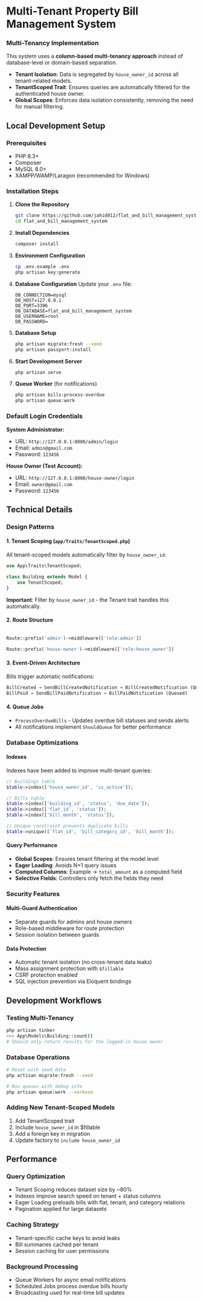 # Multi-Tenant Property Bill Management System


### Multi-Tenancy Implementation
This system uses a **column-based multi-tenancy approach** instead of database-level or domain-based separation.

- **Tenant Isolation**: Data is segregated by `house_owner_id` across all tenant-related models.  
- **TenantScoped Trait**: Ensures queries are automatically filtered for the authenticated house owner.  
- **Global Scopes**: Enforces data isolation consistently, removing the need for manual filtering.


## Local Development Setup

### Prerequisites
- PHP 8.3+
- Composer
- MySQL 8.0+
- XAMPP/WAMP/Laragon (recommended for Windows)

### Installation Steps

1. **Clone the Repository**
   ```bash
   git clone https://github.com/jahid012/flat_and_bill_management_system.git
   cd flat_and_bill_management_system
   ```

2. **Install Dependencies**
   ```bash
   composer install
   ```

3. **Environment Configuration**
   ```bash
   cp .env.example .env
   php artisan key:generate
   ```

4. **Database Configuration**
   Update your `.env` file:
   ```env
   DB_CONNECTION=mysql
   DB_HOST=127.0.0.1
   DB_PORT=3306
   DB_DATABASE=flat_and_bill_management_system
   DB_USERNAME=root
   DB_PASSWORD=
   ```

5. **Database Setup**
   ```bash
   php artisan migrate:fresh --seed
   php artisan passport:install
   ```

6. **Start Development Server**
   ```bash
   php artisan serve
   ```

7. **Queue Worker** (for notifications)
   ```bash
   php artisan bills:process-overdue
   php artisan queue:work
   ```

### Default Login Credentials

**System Administrator:**
- URL: `http://127.0.0.1:8000/admin/login`
- Email: `admin@gmail.com`
- Password: `123456`

**House Owner (Test Account):**
- URL: `http://127.0.0.1:8000/house-owner/login`
- Email: `owner@gmail.com`
- Password: `123456`

## Technical Details

### Design Patterns

#### 1. Tenant Scoping (`app/Traits/TenantScoped.php`)
All tenant-scoped models automatically filter by `house_owner_id`:
```php
use App\Traits\TenantScoped;

class Building extends Model {
    use TenantScoped;
}
```

**Important**: Filter by `house_owner_id` - the Tenant trait handles this automatically.

#### 2. Route Structure
```php

Route::prefix('admin')->middleware(['role:admin'])

Route::prefix('house-owner')->middleware(['role:house_owner'])
```

#### 3. Event-Driven Architecture
Bills trigger automatic notifications:
```php
BillCreated → SendBillCreatedNotification → BillCreatedNotification (Queued)
BillPaid → SendBillPaidNotification → BillPaidNotification (Queued)
```

#### 4. Queue Jobs
- `ProcessOverdueBills` - Updates overdue bill statuses and sends alerts
- All notifications implement `ShouldQueue` for better performance

### Database Optimizations

#### Indexes
Indexes have been added to improve multi-tenant queries:
```php
// Buildings table
$table->index(['house_owner_id', 'is_active']);

// Bills table
$table->index(['building_id', 'status', 'due_date']);
$table->index(['flat_id', 'status']);
$table->index(['bill_month', 'status']);

// Unique constraint prevents duplicate bills
$table->unique(['flat_id', 'bill_category_id', 'bill_month']);
```

#### Query Performance
- **Global Scopes**: Ensures tenant filtering at the model level
- **Eager Loading**: Avoids N+1 query issues
- **Computed Columns**: Example → `total_amount` as a computed field
- **Selective Fields**: Controllers only fetch the fields they need

### Security Features

#### Multi-Guard Authentication
- Separate guards for admins and house owners
- Role-based middleware for route protection
- Session isolation between guards

#### Data Protection
- Automatic tenant isolation (no cross-tenant data leaks)
- Mass assignment protection with `$fillable`
- CSRF protection enabled
- SQL injection prevention via Eloquent bindings

## Development Workflows

### Testing Multi-Tenancy
```bash
php artisan tinker
>>> App\Models\Building::count()
# Should only return results for the logged-in house owner
```

### Database Operations
```bash
# Reset with seed data
php artisan migrate:fresh --seed

# Run queues with debug info
php artisan queue:work --verbose
```

### Adding New Tenant-Scoped Models
1. Add TenantScoped trait
2. Include `house_owner_id` in $fillable
3. Add a foreign key in migration
4. Update factory to `include house_owner_id`

## Performance

### Query Optimization
- Tenant Scoping reduces dataset size by ~80%
- Indexes improve search speed on tenant + status columns
- Eager Loading preloads bills with flat, tenant, and category relations
- Pagination applied for large datasets

### Caching Strategy
- Tenant-specific cache keys to avoid leaks
- Bill summaries cached per tenant
- Session caching for user permissions

### Background Processing
- Queue Workers for async email notifications
- Scheduled Jobs process overdue bills hourly
- Broadcasting used for real-time bill updates